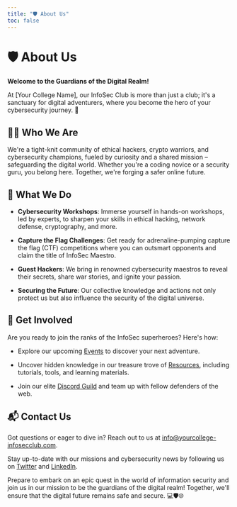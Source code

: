 ```yaml
---
title: "🛡️ About Us"
toc: false
---
```


# 🛡️ About Us

**Welcome to the Guardians of the Digital Realm!**

At [Your College Name], our InfoSec Club is more than just a club; it's a sanctuary for digital adventurers, where you become the hero of your cybersecurity journey. 🚀

## 🕵️‍♂️ Who We Are

We're a tight-knit community of ethical hackers, crypto warriors, and cybersecurity champions, fueled by curiosity and a shared mission – safeguarding the digital world. Whether you're a coding novice or a security guru, you belong here. Together, we're forging a safer online future.

## 💼 What We Do

- **Cybersecurity Workshops**: Immerse yourself in hands-on workshops, led by experts, to sharpen your skills in ethical hacking, network defense, cryptography, and more.

- **Capture the Flag Challenges**: Get ready for adrenaline-pumping capture the flag (CTF) competitions where you can outsmart opponents and claim the title of InfoSec Maestro.

- **Guest Hackers**: We bring in renowned cybersecurity maestros to reveal their secrets, share war stories, and ignite your passion.

- **Securing the Future**: Our collective knowledge and actions not only protect us but also influence the security of the digital universe.

## 🔗 Get Involved

Are you ready to join the ranks of the InfoSec superheroes? Here's how:

- Explore our upcoming [Events](#) to discover your next adventure.

- Uncover hidden knowledge in our treasure trove of [Resources](#), including tutorials, tools, and learning materials.

- Join our elite [Discord Guild](#) and team up with fellow defenders of the web.

## 📬 Contact Us

Got questions or eager to dive in? Reach out to us at [info@yourcollege-infosecclub.com](mailto:info@yourcollege-infosecclub.com).

Stay up-to-date with our missions and cybersecurity news by following us on [Twitter](#) and [LinkedIn](#).

Prepare to embark on an epic quest in the world of information security and join us in our mission to be the guardians of the digital realm! Together, we'll ensure that the digital future remains safe and secure. 💻🛡️🌐
